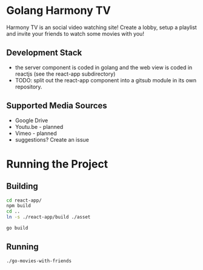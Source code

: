 # Golang Harmony TV

Harmony TV is an social video watching site! Create a lobby, setup a playlist
and invite your friends to watch some movies with you!

## Development Stack

 - the server component is coded in golang and the web view is coded in reactjs (see the react-app subdirectory)
 - TODO: split out the react-app component into a gitsub module in its own repository.

## Supported Media Sources

 - Google Drive
 - Youtu.be - planned
 - Vimeo - planned
 - suggestions? Create an issue

# Running the Project

## Building
```sh
cd react-app/
npm build
cd ..
ln -s ./react-app/build ./asset

go build
```

## Running
```sh
./go-movies-with-friends
```
